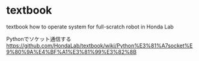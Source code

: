 # textbook
textbook how to operate system for full-scratch robot in Honda Lab

Pythonでソケット通信する
https://github.com/HondaLab/textbook/wiki/Python%E3%81%A7socket%E9%80%9A%E4%BF%A1%E3%81%99%E3%82%8B
